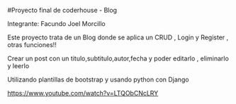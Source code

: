 #Proyecto final de coderhouse - Blog 

Integrante: Facundo Joel Morcillo

Este proyecto trata de un Blog donde se aplica un CRUD , Login y Register , otras funciones!!

Crear un post con un titulo,subtitulo,autor,fecha y poder editarlo , eliminarlo  y leerlo

Utilizando plantillas de bootstrap y usando python con Django

https://www.youtube.com/watch?v=LTQObCNcLRY
